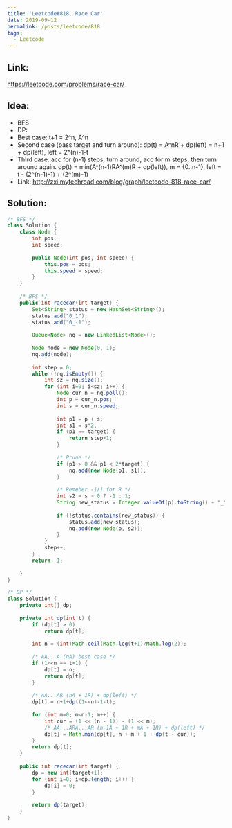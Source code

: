 ```yaml
---
title: 'Leetcode#818. Race Car'
date: 2019-09-12
permalink: /posts/leetcode/818
tags:
  - Leetcode
---
```

## Link: ##
https://leetcode.com/problems/race-car/

## Idea: ##
- BFS
- DP:
- Best case: t+1 = 2^n, A^n
- Second case (pass target and turn around): dp(t) = A^nR + dp(left) = n+1 + dp(left), left = 2^(n)-1-t
- Third case: acc for (n-1) steps, turn around, acc for m steps, then turn around again.
dp(t) = min(A^(n-1)RA^(m)R + dp(left)), m = {0..n-1}, left = t - (2^(n-1)-1) + (2^(m)-1)
- Link: http://zxi.mytechroad.com/blog/graph/leetcode-818-race-car/

## Solution: ##
```java
/* BFS */
class Solution {
    class Node {
        int pos;
        int speed;
        
        public Node(int pos, int speed) {
            this.pos = pos;
            this.speed = speed;
        } 
    }
    
    /* BFS */
    public int racecar(int target) {
        Set<String> status = new HashSet<String>();
        status.add("0_1");
        status.add("0_-1");
        
        Queue<Node> nq = new LinkedList<Node>();
        
        Node node = new Node(0, 1);
        nq.add(node);
        
        int step = 0;
        while (!nq.isEmpty()) {
            int sz = nq.size();
            for (int i=0; i<sz; i++) {
                Node cur_n = nq.poll();
                int p = cur_n.pos;
                int s = cur_n.speed;
                
                int p1 = p + s;
                int s1 = s*2;
                if (p1 == target) {
                    return step+1;
                }
                
                /* Prune */
                if (p1 > 0 && p1 < 2*target) {
                    nq.add(new Node(p1, s1));
                }
                
                /* Remeber -1/1 for R */
                int s2 = s > 0 ? -1 : 1;
                String new_status = Integer.valueOf(p).toString() + "_" + Integer.valueOf(s2).toString();
                
                if (!status.contains(new_status)) {
                    status.add(new_status);
                    nq.add(new Node(p, s2));
                }                
            }
            step++;
        }
        return -1;
        
    }
}

/* DP */
class Solution {
    private int[] dp;
    
    private int dp(int t) {
        if (dp[t] > 0)
            return dp[t];
        
        int n = (int)Math.ceil(Math.log(t+1)/Math.log(2));
        
        /* AA...A (nA) best case */
        if (1<<n == t+1) {
            dp[t] = n;
            return dp[t];
        }
        
        /* AA...AR (nA + 1R) + dp(left) */
        dp[t] = n+1+dp((1<<n)-1-t);
        
        for (int m=0; m<n-1; m++) {
            int cur = (1 << (n - 1)) - (1 << m);
            /* AA...ARA...AR (n-1A + 1R + mA + 1R) + dp(left) */        
            dp[t] = Math.min(dp[t], n + m + 1 + dp(t - cur)); 
        }
        return dp[t];
    }
    
    public int racecar(int target) {
        dp = new int[target+1];
        for (int i=0; i<dp.length; i++) {
            dp[i] = 0;
        }
        
        return dp(target);
    }
}

```
